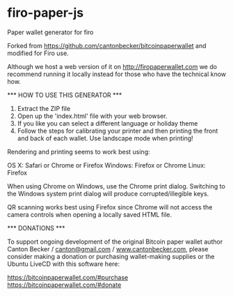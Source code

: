 # firo-paper-js
Paper wallet generator for firo

Forked from https://github.com/cantonbecker/bitcoinpaperwallet and modified for Firo use.

Although we host a web version of it on http://firopaperwallet.com we do recommend running it locally instead for those who have the technical know how.

*** HOW TO USE THIS GENERATOR ***

1) Extract the ZIP file
2) Open up the 'index.html' file with your web browser. 
3) If you like you can select a different language or holiday theme
4) Follow the steps for calibrating your printer and then printing
   the front and back of each wallet. Use landscape mode when printing!
   
Rendering and printing seems to work best using: 

   OS X:     Safari or Chrome or Firefox
   Windows:  Firefox or Chrome
   Linux:    Firefox

When using Chrome on Windows, use the Chrome print dialog. Switching to the
Windows system print dialog will produce corrupted/illegible keys.

QR scanning works best using Firefox since Chrome will not access the camera controls
when opening a locally saved HTML file.

*** DONATIONS ***

To support ongoing development of the original Bitcoin paper wallet author Canton Becker / canton@gmail.com / www.cantonbecker.com, please consider making a donation or
purchasing wallet-making supplies or the Ubuntu LiveCD with this software here:

https://bitcoinpaperwallet.com/#purchase
https://bitcoinpaperwallet.com/#donate
